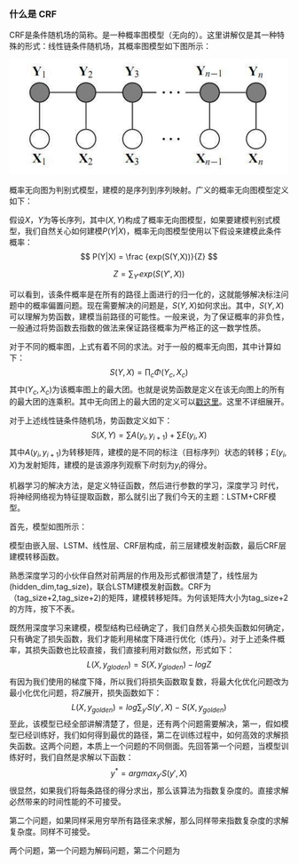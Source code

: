 ### 什么是 CRF

CRF是条件随机场的简称。是一种概率图模型（无向的）。这里讲解仅是其一种特殊的形式：线性链条件随机场，其概率图模型如下图所示：

![crf](../resource/img/crf.jpg)

概率无向图为判别式模型，建模的是序列到序列映射。广义的概率无向图模型定义如下：

假设$X$，$Y$为等长序列，其中$(X,Y)$构成了概率无向图模型，如果要建模判别式模型，我们自然关心如何建模$P(Y|X)$，概率无向图模型使用以下假设来建模此条件概率：
$$
P(Y|X) = \frac {exp(S(Y,X))}{Z}
$$

$$
Z = \sum _{Y' }exp(S(Y',X))
$$

可以看到，该条件概率是在所有的路径上面进行的归一化的，这就能够解决标注问题中的概率偏置问题。现在需要解决的问题是，$S(Y,X)$如何求出。其中，$S(Y,X)$可以理解为势函数，建模当前路径的可能性。一般来说，为了保证概率的非负性，一般通过将势函数去指数的做法来保证路径概率为严格正的这一数学性质。

对于不同的概率图，上式有着不同的求法。对于一般的概率无向图，其中计算如下：
$$
S(Y,X) = \prod_{c}\Phi(Y_c,X_c)
$$
其中$(Y_c,X_c)$为该概率图上的最大团。也就是说势函数是定义在该无向图上的所有的最大团的连乘积。其中无向团上的最大团的定义可以[戳这里](https://baike.baidu.com/item/最大团问题/7648036?fr=aladdin)。这里不详细展开。

对于上述线性链条件随机场，势函数定义如下：
$$
S(X,Y)=\sum A(y_i,y_{i+1}) + \sum E(y_i,X)
$$
其中$A(y_i,y_{i+1})$为转移矩阵，建模的是不同的标注（目标序列）状态的转移；$E(y_i,X)$为发射矩阵，建模的是该源序列观察下$i$时刻为$y_i$的得分。

机器学习的解决方法，是定义特征函数，然后进行参数的学习，深度学习 时代，将神经网络视为特征提取函数，那么就引出了我们今天的主题：LSTM+CRF模型。

首先，模型如图所示：

模型由嵌入层、LSTM、线性层、CRF层构成，前三层建模发射函数，最后CRF层建模转移函数。

熟悉深度学习的小伙伴自然对前两层的作用及形式都很清楚了，线性层为(hidden_dim,tag_size)，联合LSTM建模发射函数。CRF为（tag_size+2,tag_size+2)的矩阵，建模转移矩阵。为何该矩阵大小为tag_size+2的方阵，按下不表。

既然用深度学习来建模，模型结构已经确定了，我们自然关心损失函数如何确定，只有确定了损失函数，我们才能利用梯度下降进行优化（炼丹）。对于上述条件概率，其损失函数也比较直接，我们直接利用对数似然，形式如下：
$$
L(X,y_{gloden}) = S(X,y_{gloden}) - logZ
$$
有因为我们使用的梯度下降，所以我们将损失函数取复数，将最大化优化问题改为最小化优化问题，将$Z$展开，损失函数如下：
$$
L(X,y_{golden}) = log\sum_{y'}S(y',X) - S(X,y_{golden})
$$
至此，该模型已经全部讲解清楚了，但是，还有两个问题需要解决，第一，假如模型已经训练好，我们如何得到最优的路径，第二在训练过程中，如何高效的求解损失函数。这两个问题，本质上一个问题的不同侧面。先回答第一个问题，当模型训练好时，我们自然是求解以下函数：
$$
y^* = argmax_{y'}S(y',X)
$$
很显然，如果我们将每条路径的得分求出，那么该算法为指数复杂度的。直接求解必然带来的时间性能的不可接受。

第二个问题，如果同样采用穷举所有路径来求解，那么同样带来指数复杂度的求解复杂度。同样不可接受。

两个问题，第一个问题为解码问题，第二个问题为